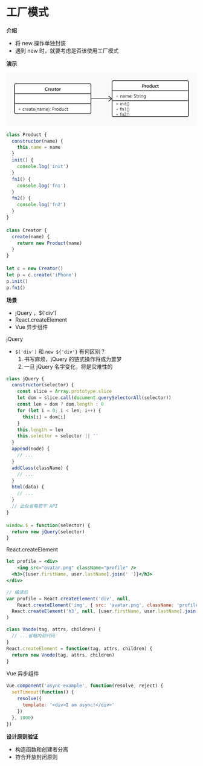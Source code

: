 # 工厂模式

**介绍**

- 将 new 操作单独封装
- 遇到 new 时，就要考虑是否该使用工厂模式



**演示**

![](https://github.com/negrochn/study-imooc/blob/master/255/img/uml-factory.jpg)

```js
class Product {
  constructor(name) {
    this.name = name
  }
  init() {
    console.log('init')
  }
  fn1() {
    console.log('fn1')
  }
  fn2() {
    console.log('fn2')
  }
}

class Creator {
  create(name) {
    return new Product(name)
  }
}

let c = new Creator()
let p = c.create('iPhone')
p.init()
p.fn1()

```



**场景**

- jQuery ，$('div')
- React.createElement
- Vue 异步组件



jQuery

- `$('div')` 和 `new ${'div'}` 有何区别？
  1. 书写麻烦，jQuery 的链式操作将成为噩梦
  2. 一旦 jQuery 名字变化，将是灾难性的

```js
class jQuery {
  constructor(selector) {
    const slice = Array.prototype.slice
    let dom = slice.call(document.querySelectorAll(selector))
    const len = dom ? dom.length : 0
    for (let i = 0; i < len; i++) {
      this[i] = dom[i]
    }
    this.length = len
    this.selector = selector || ''
  }
  append(node) {
    // ...
  }
  addClass(className) {
    // ...
  }
  html(data) {
    // ...
  }
  // 此处省略若干 API
}

window.$ = function(selector) {
  return new jQuery(selector)
}
```



React.createElement

```jsx
let profile = <div>
	<img src="avatar.png" className="profile" />
  <h3>{[user.firstName, user.lastName].join(' ')}</h3>
</div>
```

```js
// 编译后
var profile = React.createElement('div', null,
	React.createElement('img', { src: 'avatar.png', className: 'profile' }),
  React.createElement('h3', null, [user.firstName, user.lastName].join(' '))
)
```

```js
class Vnode(tag, attrs, children) {
  // ...省略内部代码
}
React.createElement = function(tag, attrs, children) {
  return new Vnode(tag, attrs, children)
}
```



Vue 异步组件

```js
Vue.component('async-example', function(resolve, reject) {
  setTimeout(function() {
    resolve({
      template: '<div>I am async!</div>'
    })
  }, 1000)
})
```



**设计原则验证**

- 构造函数和创建者分离
- 符合开放封闭原则